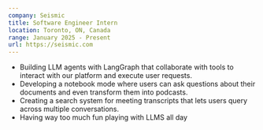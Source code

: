 ```yaml
---
company: Seismic
title: Software Engineer Intern
location: Toronto, ON, Canada
range: January 2025 - Present
url: https://seismic.com
---
```

- Building LLM agents with LangGraph that collaborate with tools to interact with our platform and execute user requests.
- Developing a notebook mode where users can ask questions about their documents and even transform them into podcasts.
- Creating a search system for meeting transcripts that lets users query across multiple conversations.
- Having way too much fun playing with LLMS all day